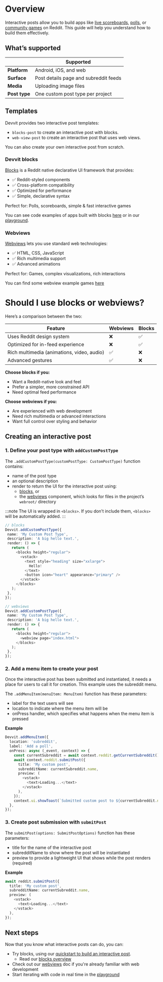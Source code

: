 # Overview

Interactive posts allow you to build apps like [live scoreboards](./showcase/apps#live-scores), [polls](./showcase/playgrounds), or [community games](./community_games.md) on Reddit. This guide will help you understand how to build them effectively.

## What’s supported

|               | Supported                             |
| ------------- | ------------------------------------- |
| **Platform**  | Android, iOS, and web                 |
| **Surface**   | Post details page and subreddit feeds |
| **Media**     | Uploading image files                 |
| **Post type** | One custom post type per project      |

## Templates

Devvit provides two interactive post templates:

- `blocks-post` to create an interactive post with blocks.
- `web-view-post` to create an interactive post that uses web views.

You can also create your own interactive post from scratch.

### Devvit blocks

[Blocks](./blocks/overview) is a Reddit native declarative UI framework that provides:

- ✅ Reddit-styled components
- ✅ Cross-platform compatibility
- ✅ Optimized for performance
- ✅ Simple, declarative syntax

Perfect for: Polls, scoreboards, simple & fast interactive games

You can see code examples of apps built with blocks [here](./showcase/apps) or in our [playground](https://developers.reddit.com/play).

### Webviews

[Webviews](./webviews.md) lets you use standard web technologies:

- ✅ HTML, CSS, JavaScript
- ✅ Rich multimedia support
- ✅ Advanced animations

Perfect for: Games, complex visualizations, rich interactions

You can find some webview example games [here](./webviews#basic-example)

# Should I use blocks or webviews?

Here’s a comparison between the two:

| Feature                                    | Webviews | Blocks |
| ------------------------------------------ | -------- | ------ |
| Uses Reddit design system                  | ❌       | ✅     |
| Optimized for in-feed experience           | ❌       | ✅     |
| Rich multimedia (animations, video, audio) | ✅       | ❌     |
| Advanced gestures                          | ✅       | ❌     |

**Choose blocks if you:**

- Want a Reddit-native look and feel
- Prefer a simpler, more constrained API
- Need optimal feed performance

**Choose webviews if you:**

- Are experienced with web development
- Need rich multimedia or advanced interactions
- Want full control over styling and behavior

## Creating an interactive post

### 1. Define your post type with `addCustomPostType`

The `.addCustomPostType(customPostType: CustomPostType)` function contains:

- name of the post type
- an optional description
- render to return the UI for the interactive post using:
  - [blocks](./blocks/overview.mdx), or
  - the [webviews](webviews.md) component, which looks for files in the project’s `webroot/` directory

:::note
The UI is wrapped in `<blocks>`. If you don’t include them, `<blocks>` will be automatically added.
:::

```ts
// blocks
Devvit.addCustomPostType({
 name: 'My Custom Post Type',
 description: 'A big hello text.',
 render: () => {
   return (
     <blocks height="regular">
       <vstack>
         <text style="heading" size="xxlarge">
           Hello!
         </text>
         <button icon="heart" appearance="primary" />
       </vstack>
     </blocks>
   );
 },
});

// webviews
Devvit.addCustomPostType({
 name: 'My Custom Post Type',
 description: 'A big hello text.',
 render: () => {
   return (
     <blocks height="regular">
       <webview page="index.html">
     </blocks>
   );
 },
});

```

### 2. Add a menu item to create your post

Once the interactive post has been submitted and instantiated, it needs a place for users to call it for creation. This example uses the subreddit menu.

The `.addMenuItem(menuItem: MenuItem)` function has these parameters:

- label for the text users will see
- location to indicate where the menu item will be
- onPress handler, which specifies what happens when the menu item is pressed

**Example**

```ts
Devvit.addMenuItem({
  location: 'subreddit',
  label: 'Add a poll',
  onPress: async (_event, context) => {
    const currentSubreddit = await context.reddit.getCurrentSubreddit();
    await context.reddit.submitPost({
      title: 'My custom post',
      subredditName: currentSubreddit.name,
      preview: (
        <vstack>
          <text>Loading...</text>
        </vstack>
      ),
    });
    context.ui.showToast(`Submitted custom post to ${currentSubreddit.name}`);
  },
});
```

### 3. Create post submission with `submitPost`

The `submitPost(options: SubmitPostOptions)` function has these parameters:

- title for the name of the interactive post
- subredditName to show where the post will be instantiated
- preview to provide a lightweight UI that shows while the post renders (required)

**Example**

```ts
await reddit.submitPost({
  title: 'My custom post',
  subredditName: currentSubreddit.name,
  preview: (
    <vstack>
      <text>Loading...</text>
    </vstack>
  ),
});
```

## Next steps

Now that you know what interactive posts can do, you can:

- Try blocks, using our [quickstart to build an interactive post](./quickstart.mdx).
  - Read our [blocks overview](./blocks/overview.mdx)
- Check out our [webviews](webviews.md) doc if you're already familiar with web development
- Start iterating with code in real time in the [playground](playground.md)
